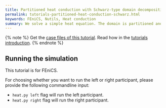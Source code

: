 ```yaml
---
title: Partitioned heat conduction with Schwarz-type domain decomposition
permalink: tutorials-partitioned-heat-conduction-schwarz.html
keywords: FEniCS, Nutils, Heat conduction
summary: We solve a simple heat equation. The domain is partitioned and the coupling is established in an overlapping-Schwarz-type domain decomposition.
---
```


{% note %}
Get the [case files of this tutorial](https://github.com/precice/tutorials/tree/master/partitioned-heat-conduction-schwarz). Read how in the [tutorials introduction](https://www.precice.org/tutorials.html).
{% endnote %}

## Running the simulation

This tutorial is for FEniCS.

For choosing whether you want to run the left or right participant, please provide the following commandline input:

* `heat.py left` flag will run the left participant.
* `heat.py right` flag will run the right participant.
